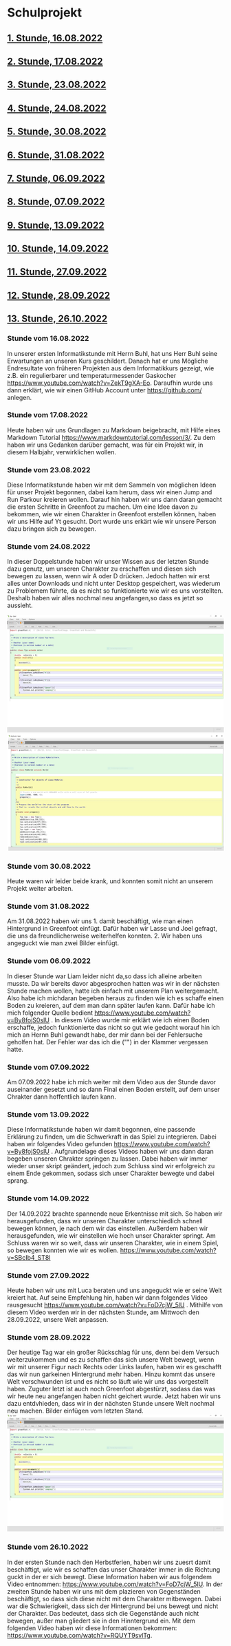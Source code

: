 # Schulprojekt

## [1. Stunde, 16.08.2022](#1)
## [2. Stunde, 17.08.2022](#2)
## [3. Stunde, 23.08.2022](#3)
## [4. Stunde, 24.08.2022](#4)
## [5. Stunde, 30.08.2022](#5)
## [6. Stunde, 31.08.2022](#6)
## [7. Stunde, 06.09.2022](#7)
## [8. Stunde, 07.09.2022](#8)
## [9. Stunde, 13.09.2022](#9)
## [10. Stunde, 14.09.2022](#10)
## [11. Stunde, 27.09.2022](#11)
## [12. Stunde, 28.09.2022](#12)
## [13. Stunde, 26.10.2022](#13)

### <a name="1"></a> Stunde vom 16.08.2022

In unserer ersten Informatikstunde mit Herrn Buhl, hat uns Herr Buhl seine Erwartungen an unseren Kurs geschildert. Danach hat er uns Mögliche Endresultate von früheren Projekten aus dem Informatikkurs gezeigt, wie z.B. ein regulierbarer und temperaturmessender Gaskocher https://www.youtube.com/watch?v=ZekT9gXA-Eo. Daraufhin wurde uns dann erklärt, wie wir einen GitHub Account unter https://github.com/ anlegen. 

### <a name="2"></a> Stunde vom 17.08.2022

Heute haben wir uns Grundlagen zu Markdown beigebracht, mit Hilfe eines Markdown Tutorial https://www.markdowntutorial.com/lesson/3/. Zu dem haben wir uns Gedanken darüber gemacht, was für ein Projekt wir, in diesem Halbjahr, verwirklichen wollen. 


### <a name="3"></a> Stunde vom 23.08.2022

Diese Informatikstunde haben wir mit dem Sammeln von möglichen Ideen für unser Projekt begonnen, dabei kam herum, dass wir einen Jump and Run Parkour kreieren wollen. Darauf hin haben wir uns dann daran gemacht die ersten Schritte in Greenfoot zu machen. Um eine Idee davon zu bekommen, wie wir einen Charakter in Greenfoot erstellen können, haben wir uns Hilfe auf Yt gesucht. Dort wurde uns erkärt wie wir unsere Person dazu bringen sich zu bewegen.

### <a name="4"></a> Stunde vom 24.08.2022

In dieser Doppelstunde haben wir unser Wissen aus der letzten Stunde dazu genutz, um unseren Charakter zu erschaffen und diesen sich bewegen zu lassen, wenn wir A oder D drücken. Jedoch hatten wir erst alles unter Downloads und nicht unter Desktop gespeichert, was wiederum zu Problemem führte, da es nicht so funktionierte wie wir es uns vorstellten. Deshalb haben wir alles nochmal neu angefangen,so dass es jetzt so aussieht.

![bsp greenfoot](Bilder/test.jpg "Screenshot von Greenfoot")
![bsp greenfoot](Bilder/test2.jpg "Screenshot von Greenfoot")

### <a name="5"></a> Stunde vom 30.08.2022
Heute waren wir leider beide krank, und konnten somit nicht an unserem Projekt weiter arbeiten.

### <a name="6"></a> Stunde vom 31.08.2022
Am 31.08.2022 haben wir uns 1. damit beschäftigt, wie man einen Hintergrund in Greenfoot einfügt. Dafür haben wir Lasse und Joel gefragt, die uns da freundlicherweise weiterhelfen konnten. 2. Wir haben uns angeguckt wie man zwei Bilder einfügt.

### <a name="7"></a> Stunde vom 06.09.2022
In dieser Stunde war Liam leider nicht da,so dass ich alleine arbeiten musste. Da wir bereits davor abgesprochen hatten was wir in der nächsten Stunde machen wollen, hatte ich einfach mit unserem Plan weitergemacht. Also habe ich michdaran begeben heraus zu finden wie ich es schaffe einen Boden zu kreieren, auf dem man dann später laufen kann. Dafür habe ich mich folgender Quelle bedient https://www.youtube.com/watch?v=By8fojS0sIU . In diesem Video wurde mir erklärt wie ich einen Boden erschaffe, jedoch funktionierte das nicht so gut wie gedacht worauf hin ich mich an Hernn Buhl gewandt habe, der mir dann bei der Fehlersuche geholfen hat. Der Fehler war das ich die ("") in der Klammer vergessen hatte.

### <a name="8"></a> Stunde vom 07.09.2022

Am 07.09.2022 habe ich mich weiter mit dem Video aus der Stunde davor auseinander gesetzt und so dann Final einen Boden erstellt, auf dem unser Chrakter dann hoffentlich laufen kann.

### <a name="9"></a> Stunde vom 13.09.2022

Diese Informatikstunde haben wir damit begonnen, eine passende Erklärung zu finden, um die Schwerkraft in das Spiel zu integrieren. Dabei haben wir folgendes Video gefunden https://www.youtube.com/watch?v=By8fojS0sIU . Aufgrundelage dieses Videos haben wir uns dann daran begeben unseren Chrakter springen zu lassen. Dabei haben wir immer wieder unser skript geändert, jedoch zum Schluss sind wir erfolgreich zu einem Ende gekommen, sodass sich unser Charakter bewegte und dabei sprang.


### <a name="10"></a> Stunde vom 14.09.2022

Der 14.09.2022 brachte spannende neue Erkentnisse mit sich. So haben wir herausgefunden, dass wir unseren Charakter unterschiedlich schnell bewegen können, je nach dem wir das einstellen. Außerdem haben wir herausgefunden, wie wir einstellen wie hoch unser Charakter springt. 
Am Schluss waren wir so weit, dass wir unseren Charakter, wie in einem Spiel, so bewegen konnten wie wir es wollen. 
https://www.youtube.com/watch?v=SBcIb4_ST8I 


### <a name="11"></a> Stunde vom 27.09.2022

Heute haben wir uns mit Luca beraten und uns angeguckt wie er seine Welt kreiert hat. Auf seine Empfehlung hin, haben wir dann folgendes Video rausgesucht https://www.youtube.com/watch?v=FoD7cjW_5lU . Mithilfe von diesem Video werden wir in der nächsten Stunde, am Mittwoch den 28.09.2022, unsere Welt anpassen.


### <a name="12"></a> Stunde vom 28.09.2022

Der heutige Tag war ein großer Rückschlag für uns, denn bei dem Versuch weiterzukommen und es zu schaffen das sich unsere Welt bewegt, wenn wir mit unserer Figur nach Rechts oder Links laufen, haben wir es geschafft das wir nun garkeinen Hintergrund mehr haben. Hinzu kommt das unsere Welt verschwunden ist und es nicht so läuft wie wir uns das vorgestellt haben. Zuguter letzt ist auch noch Greenfoot abgestürzt, sodass das was wir heute neu angefangen haben nicht geichert wurde. Jetzt haben  wir uns dazu entdvhieden, dass wir in der nächsten Stunde unsere Welt nochmal neu machen.
Bilder einfügen vom letzten Stand.
![bsp greenfoot](Bilder/test.jpg "Screenshot von Greenfoot")


### <a name="13"></a> Stunde vom 26.10.2022
In der ersten Stunde nach den Herbstferien, haben wir uns zuesrt damit beschäftigt, wie wir es schaffen das unser Charakter immer in die Richtung guckt in der er sich bewegt. Diese Information haben wir aus folgendem Video entnommen: https://www.youtube.com/watch?v=FoD7cjW_5lU. In der zweiten Stunde haben wir uns mit dem plazieren von Gegenständen beschäftigt, so dass sich diese nicht mit dem Charakter mitbewegen. Dabei war die Schwierigkeit, dass sich der Hintergrund bei uns bewegt und nicht der Charakter. Das bedeutet, dass sich die Gegenstände auch nicht bewegen, außer man gliedert sie in den Hinntergrund ein. Mit dem folgenden Video haben wir diese Informationen bekommen: https://www.youtube.com/watch?v=RQUYT9svlTg.








